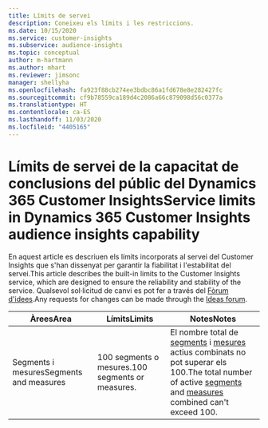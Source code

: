 ```yaml
---
title: Límits de servei
description: Coneixeu els límits i les restriccions.
ms.date: 10/15/2020
ms.service: customer-insights
ms.subservice: audience-insights
ms.topic: conceptual
author: m-hartmann
ms.author: mhart
ms.reviewer: jimsonc
manager: shellyha
ms.openlocfilehash: fa923f88cb274ee3bdbc86a1fd678e8e282427fc
ms.sourcegitcommit: cf9b78559ca189d4c2086a66c879098d56c0377a
ms.translationtype: HT
ms.contentlocale: ca-ES
ms.lasthandoff: 11/03/2020
ms.locfileid: "4405165"
---
```

# <a name="service-limits-in-dynamics-365-customer-insights-audience-insights-capability"></a><span data-ttu-id="a5f7a-103">Límits de servei de la capacitat de conclusions del públic del Dynamics 365 Customer Insights</span><span class="sxs-lookup"><span data-stu-id="a5f7a-103">Service limits in Dynamics 365 Customer Insights audience insights capability</span></span>

<span data-ttu-id="a5f7a-104">En aquest article es descriuen els límits incorporats al servei del Customer Insights que s'han dissenyat per garantir la fiabilitat i l'estabilitat del servei.</span><span class="sxs-lookup"><span data-stu-id="a5f7a-104">This article describes the built-in limits to the Customer Insights service, which are designed to ensure the reliability and stability of the service.</span></span> <span data-ttu-id="a5f7a-105">Qualsevol sol·licitud de canvi es pot fer a través del [Fòrum d'idees](https://go.microsoft.com/fwlink/?linkid=2074172).</span><span class="sxs-lookup"><span data-stu-id="a5f7a-105">Any requests for changes can be made through the [Ideas forum](https://go.microsoft.com/fwlink/?linkid=2074172).</span></span> 
 
| <span data-ttu-id="a5f7a-106">Àrees</span><span class="sxs-lookup"><span data-stu-id="a5f7a-106">Area</span></span>  | <span data-ttu-id="a5f7a-107">Límits</span><span class="sxs-lookup"><span data-stu-id="a5f7a-107">Limits</span></span>  | <span data-ttu-id="a5f7a-108">Notes</span><span class="sxs-lookup"><span data-stu-id="a5f7a-108">Notes</span></span> |
|-------------|---------------------------------------------------------------------|---------------------------------------------------------------------|
| <span data-ttu-id="a5f7a-109">Segments i mesures</span><span class="sxs-lookup"><span data-stu-id="a5f7a-109">Segments and measures</span></span> | <span data-ttu-id="a5f7a-110">100 segments o mesures.</span><span class="sxs-lookup"><span data-stu-id="a5f7a-110">100 segments or measures.</span></span> | <span data-ttu-id="a5f7a-111">El nombre total de [segments](segments.md) i [mesures](measures.md) actius combinats no pot superar els 100.</span><span class="sxs-lookup"><span data-stu-id="a5f7a-111">The total number of active [segments](segments.md) and [measures](measures.md) combined can't exceed 100.</span></span>  |
